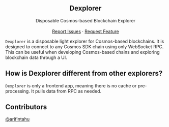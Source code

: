 <div align="center">
  <h2 align="center">Dexplorer</h3>

  <p align="center">
    Disposable Cosmos-based Blockchain Explorer
    <br />
    <br />
    <a href="https://github.com/arifintahu/dexplorer/issues">Report Issues</a>
    ·
    <a href="https://github.com/arifintahu/dexplorer/issues">Request Feature</a>
  </p>
</div>

`Dexplorer` is a disposable light explorer for Cosmos-based blockchains. It is designed to connect to any Cosmos SDK chain using only WebSocket RPC. This can be useful when developing Cosmos-based chains and exploring blockchain data through a UI.

## How is Dexplorer different from other explorers?

`Dexplorer` is only a frontend app, meaning there is no cache or pre-processing. It pulls data from RPC as needed.

## Contributors

[@arifintahu](https://github.com/arifintahu)
